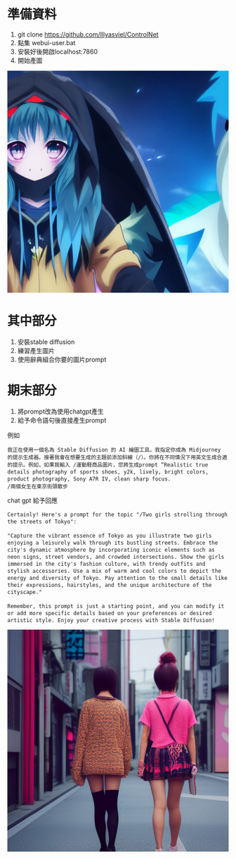 # 準備資料
1. git clone https://github.com/lllyasviel/ControlNet
2. 點集 webui-user.bat
3. 安裝好後開啟localhost:7860
4. 開始產圖

![](https://github.com/10924236/StableDiffusion/blob/master/outputs/extras-images/00000.png)


# 其中部分
1. 安裝stable diffusion
2. 練習產生圖片
3. 使用辭典組合你要的圖片prompt

# 期末部分
1. 將prompt改為使用chatgpt產生
2. 給予命令語句後直接產生prompt

例如

```
我正在使用一個名為 Stable Diffusion 的 AI 繪圖工具。我指定你成為 Midjourney 的提示生成器。接著我會在想要生成的主題前添加斜線（/）。你將在不同情況下用英文生成合適的提示。例如，如果我輸入 /運動鞋商品圖片，您將生成prompt “Realistic true details photography of sports shoes, y2k, lively, bright colors, product photography, Sony A7R IV, clean sharp focus.
/兩個女生在東京街頭散步
```
chat gpt 給予回應
```
Certainly! Here's a prompt for the topic "/Two girls strolling through the streets of Tokyo":

"Capture the vibrant essence of Tokyo as you illustrate two girls enjoying a leisurely walk through its bustling streets. Embrace the city's dynamic atmosphere by incorporating iconic elements such as neon signs, street vendors, and crowded intersections. Show the girls immersed in the city's fashion culture, with trendy outfits and stylish accessories. Use a mix of warm and cool colors to depict the energy and diversity of Tokyo. Pay attention to the small details like their expressions, hairstyles, and the unique architecture of the cityscape."

Remember, this prompt is just a starting point, and you can modify it or add more specific details based on your preferences or desired artistic style. Enjoy your creative process with Stable Diffusion!
```

![](https://github.com/10924236/StableDiffusion/blob/master/outputs/txt2img-images/2023-06-18/00004-4156683012.png)